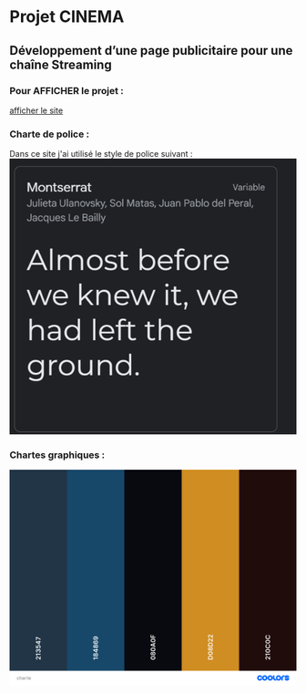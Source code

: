 # Projet CINEMA

## Développement d’une page publicitaire pour une chaîne Streaming

### Pour AFFICHER le projet :
[afficher le site](https://elbzhiba.github.io/cinema/) 
### Charte de police :
Dans ce site j'ai utilisé le style de police suivant :
![plot](./asset/police.png/)
### Chartes graphiques : 

 ![plot](./asset/charte.png/)